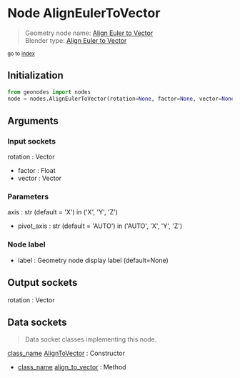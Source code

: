 
# Node AlignEulerToVector

> Geometry node name: [Align Euler to Vector](https://docs.blender.org/manual/en/latest/modeling/geometry_nodes/material/align_euler_to_vector.html)<br>
  Blender type: [Align Euler to Vector](https://docs.blender.org/api/current/bpy.types.FunctionNodeAlignEulerToVector.html)
  
<sub>go to [index](/docs/index.md)</sub>

## Initialization

```python
from geonodes import nodes
node = nodes.AlignEulerToVector(rotation=None, factor=None, vector=None, axis='X', pivot_axis='AUTO', label=None)
```



## Arguments


### Input sockets

rotation : Vector
- factor : Float
- vector : Vector

### Parameters

axis : str (default = 'X') in ('X', 'Y', 'Z')
- pivot_axis : str (default = 'AUTO') in ('AUTO', 'X', 'Y', 'Z')

### Node label

- label : Geometry node display label (default=None)

## Output sockets

rotation : Vector

## Data sockets

> Data socket classes implementing this node.
  
[class_name](docs/sockets/Vector.md) [AlignToVector](docs/sockets/Vector.md#aligntovector) : Constructor
- [class_name](docs/sockets/Vector.md) [align_to_vector](docs/sockets/Vector.md#align_to_vector) : Method
  
